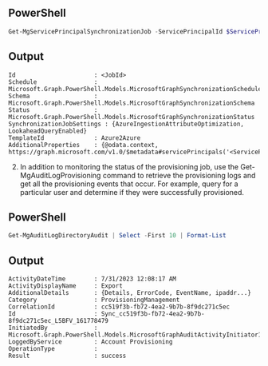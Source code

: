 ## PowerShell

```powershell
Get-MgServicePrincipalSynchronizationJob -ServicePrincipalId $ServicePrincipalId -SynchronizationJobId $JobId | Format-List
```

## Output

```
Id                      : <JobId>
Schedule                : 
Microsoft.Graph.PowerShell.Models.MicrosoftGraphSynchronizationSchedule
Schema                  :
Microsoft.Graph.PowerShell.Models.MicrosoftGraphSynchronizationSchema
Status                  :
Microsoft.Graph.PowerShell.Models.MicrosoftGraphSynchronizationStatus
SynchronizationJobSettings : {AzureIngestionAttributeOptimization, LookaheadQueryEnabled}
TemplateId              : Azure2Azure
AdditionalProperties    : {@odata.context, https://graph.microsoft.com/v1.0/$metadata#servicePrincipals('<ServicePrincipalId>')/synchronization/jobs/$entity}
```


2. In addition to monitoring the status of the provisioning job, use the Get-MgAuditLogProvisioning command to retrieve the provisioning logs and get all the provisioning events that occur. For example, query for a particular user and determine if they were successfully provisioned.

## PowerShell

```powershell
Get-MgAuditLogDirectoryAudit | Select -First 10 | Format-List
```

## Output

```
ActivityDateTime        : 7/31/2023 12:08:17 AM
ActivityDisplayName     : Export
AdditionalDetails       : {Details, ErrorCode, EventName, ipaddr...}
Category                : ProvisioningManagement
CorrelationId           : cc519f3b-fb72-4ea2-9b7b-8f9dc271c5ec
Id                      : Sync_cc519f3b-fb72-4ea2-9b7b-8f9dc271c5ec_L5BFV_161778479
InitiatedBy             : 
Microsoft.Graph.PowerShell.Models.MicrosoftGraphAuditActivityInitiator1
LoggedByService         : Account Provisioning
OperationType           :
Result                  : success
```